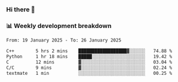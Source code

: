 ### Hi there 👋

### 📊 Weekly development breakdown
<!--START_SECTION:waka-->

```txt
From: 19 January 2025 - To: 26 January 2025

C++        5 hrs 2 mins    ██████████████████▓░░░░░░   74.88 %
Python     1 hr 18 mins    █████░░░░░░░░░░░░░░░░░░░░   19.42 %
C          12 mins         ▓░░░░░░░░░░░░░░░░░░░░░░░░   03.04 %
C/C        9 mins          ▓░░░░░░░░░░░░░░░░░░░░░░░░   02.24 %
textmate   1 min           ░░░░░░░░░░░░░░░░░░░░░░░░░   00.25 %
```

<!--END_SECTION:waka-->
